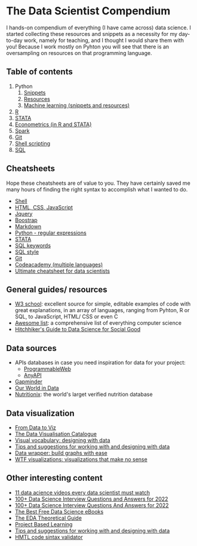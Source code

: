 # The Data Scientist Compendium
I hands-on compendium of everything (I have came across) data science. I started collecting these resources and snippets as a necessity for my day-to-day work, namely for teaching, and I thought I would share them with you! Because I work mostly on Pyhton you will see that there is an oversampling on resources on that programming language.

## Table of contents
1. Python
	1. [Snippets](https://github.com/bforbesc/the-data-scientist-compendium/blob/main/1_Python_snippets.md)
	1. [Resources](https://github.com/bforbesc/the-data-scientist-compendium/blob/main/1_Python_resources.md)
	1. [Machine learning (snippets and resources)](https://github.com/bforbesc/the-data-scientist-compendium/blob/main/1_Pyhton_machine_learning.md)
1. [R](https://github.com/bforbesc/the-data-scientist-compendium/blob/main/2_R.md)
1. [STATA](https://github.com/bforbesc/the-data-scientist-compendium/blob/main/3_STATA.md)
1. [Econometrics (in R and STATA)](https://github.com/bforbesc/the-data-scientist-compendium/blob/main/4_Econometrics_R_STATA.md)
1. [Spark](https://github.com/bforbesc/the-data-scientist-compendium/blob/main/5_Spark.md)
1. [Git](https://github.com/bforbesc/the-data-scientist-compendium/blob/main/6_Git.md)
1. [Shell scripting](https://github.com/bforbesc/the-data-scientist-compendium/blob/main/7_Shell.md)
1. [SQL](https://github.com/bforbesc/the-data-scientist-compendium/blob/main/8_SQL.md)


## Cheatsheets
Hope these cheatsheets are of value to you. They have certainly saved me many hours of finding the right syntax to accomplish what I wanted to do.
- [Shell](https://oit.ua.edu/wp-content/uploads/2020/12/Linux_bash_cheat_sheet-1.pdf)
- [HTML, CSS, JavaScript](https://htmlcheatsheet.com/)
- [Jquery](https://oscarotero.com/jquery/)
- [Boostrap](https://hackerthemes.com/bootstrap-cheatsheet/)
- [Markdown](https://github.com/adam-p/markdown-here/wiki/Markdown-Cheatsheet)
- [Python - regular expressions](https://www.dataquest.io/wp-content/uploads/2019/03/python-regular-expressions-cheat-sheet.pdf)
- [STATA](https://www.stata.com/bookstore/statacheatsheets.pdf)
- [SQL keywords](https://www.w3schools.com/sql/sql_ref_keywords.asp)
- [SQL style](https://www.sqlstyle.guide/)
- [Git](https://education.github.com/git-cheat-sheet-education.pdf)
- [Codeacademy (multiple languages)](https://www.codecademy.com/resources/cheatsheets/language/python)
- [Ultimate cheatsheet for data scientists](https://levelup.gitconnected.com/the-ultimate-cheat-sheet-for-data-scientists-d1e247b6a60c)
	

## General guides/ resources
- [W3 school](https://www.w3schools.com/python/default.asp): excellent source for simple, editable examples of code with great explanations, in an array of languages, ranging from Pyhton, R or SQL, to JavaScript, HTML/ CSS or even C
- [Awesome list](https://github.com/sindresorhus/awesome/blob/main/readme.md): a comprehensive list of everything computer science
- [Hitchhiker's Guide to Data Science for Social Good](https://github.com/dssg/hitchhikers-guide?utm_source=pocket_mylist)


## Data sources
- APIs databases in case you need inspiration for data for your project:
	- [ProgrammableWeb](https://www.programmableweb.com/apis/directory)
	- [AnyAPI](https://any-api.com/)
- [Gapminder](https://www.gapminder.org/)
- [Our World in Data](https://ourworldindata.org/blog?utm_source=pocket_mylist)
- [Nutritionix](https://www.nutritionix.com/?utm_source=pocket_mylist): the world's larget verified nutrition database

## Data visualization
- [From Data to Viz](https://www.data-to-viz.com/)
- [The Data Visualisation Catalogue](https://datavizcatalogue.com/?utm_source=pocket_mylist)
- [Visual vocabulary: designing with data](https://ft-interactive.github.io/visual-vocabulary/)
- [Tips and suggestions for working with and designing with data](https://flowingdata.com/category/guides/)
- [Data wrapper: build graphs with ease](https://app.datawrapper.de/chart/rweXo/upload)
- [WTF visualizations: visualizations that make no sense](https://viz.wtf/?utm_source=pocket_mylist)

## Other interesting content
- [11 data acience videos every data scientist must watch](https://pypi.org/project/ipython/)
- [100+ Data Science Interview Questions and Answers for 2022](https://www.projectpro.io/article/100-data-science-interview-questions-and-answers-for-2021/184)
- [100+ Data Science Interview Questions And Answers for 2022](https://www.edureka.co/blog/interview-questions/data-science-interview-questions/)
- [The Best Free Data Science eBooks](https://towardsdatascience.com/the-best-free-data-science-ebooks-b671691e5231)
- [The EDA Theoretical Guide](https://towardsdatascience.com/the-eda-theoretical-guide-b7cef7653f0d)
- [Project Based Learning](https://github.com/practical-tutorials/project-based-learning?utm_source=pocket_mylist)
- [Tips and suggestions for working with and designing with data](https://flowingdata.com/category/guides/)
- [HMTL code sintax validator](https://validator.w3.org/#validate_by_input)

